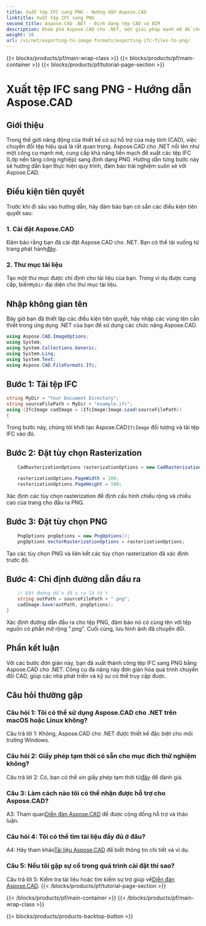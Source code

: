 ```yaml
---
title: Xuất tệp IFC sang PNG - Hướng dẫn Aspose.CAD
linktitle: Xuất tệp IFC sang PNG
second_title: Aspose.CAD .NET - Định dạng tệp CAD và BIM
description: Khám phá Aspose.CAD cho .NET, một giải pháp mạnh mẽ để chuyển đổi liền mạch IFC sang PNG. Tải xuống ngay để xử lý tệp CAD hiệu quả.
weight: 10
url: /vi/net/exporting-to-image-formats/exporting-ifc-files-to-png/
---
```


{{< blocks/products/pf/main-wrap-class >}}
{{< blocks/products/pf/main-container >}}
{{< blocks/products/pf/tutorial-page-section >}}

# Xuất tệp IFC sang PNG - Hướng dẫn Aspose.CAD

## Giới thiệu

Trong thế giới năng động của thiết kế có sự hỗ trợ của máy tính (CAD), việc chuyển đổi tệp hiệu quả là rất quan trọng. Aspose.CAD cho .NET nổi lên như một công cụ mạnh mẽ, cung cấp khả năng liền mạch để xuất các tệp IFC (Lớp nền tảng công nghiệp) sang định dạng PNG. Hướng dẫn từng bước này sẽ hướng dẫn bạn thực hiện quy trình, đảm bảo trải nghiệm suôn sẻ với Aspose.CAD.

## Điều kiện tiên quyết

Trước khi đi sâu vào hướng dẫn, hãy đảm bảo bạn có sẵn các điều kiện tiên quyết sau:

### 1. Cài đặt Aspose.CAD

 Đảm bảo rằng bạn đã cài đặt Aspose.CAD cho .NET. Bạn có thể tải xuống từ trang phát hành[đây](https://releases.aspose.com/cad/net/).

### 2. Thư mục tài liệu

 Tạo một thư mục được chỉ định cho tài liệu của bạn. Trong ví dụ được cung cấp, biến`MyDir` đại diện cho thư mục tài liệu.

## Nhập không gian tên

Bây giờ bạn đã thiết lập các điều kiện tiên quyết, hãy nhập các vùng tên cần thiết trong ứng dụng .NET của bạn để sử dụng các chức năng Aspose.CAD.

```csharp
using Aspose.CAD.ImageOptions;
using System;
using System.Collections.Generic;
using System.Linq;
using System.Text;
using Aspose.CAD.FileFormats.Ifc;
```

## Bước 1: Tải tệp IFC

```csharp
string MyDir = "Your Document Directory";
string sourceFilePath = MyDir + "example.ifc";
using (IfcImage cadImage = (IfcImage)Image.Load(sourceFilePath))
{
```

 Trong bước này, chúng tôi khởi tạo Aspose.CAD`IfcImage` đối tượng và tải tệp IFC vào đó.

## Bước 2: Đặt tùy chọn Rasterization

```csharp
    CadRasterizationOptions rasterizationOptions = new CadRasterizationOptions();
   
    rasterizationOptions.PageWidth = 100;
    rasterizationOptions.PageHeight = 100;
```

Xác định các tùy chọn rasterization để định cấu hình chiều rộng và chiều cao của trang cho đầu ra PNG.

## Bước 3: Đặt tùy chọn PNG

```csharp
    PngOptions pngOptions = new PngOptions();
    pngOptions.VectorRasterizationOptions = rasterizationOptions;
```

Tạo các tùy chọn PNG và liên kết các tùy chọn rasterization đã xác định trước đó.

## Bước 4: Chỉ định đường dẫn đầu ra

```csharp
    // Đặt đường dẫn đầu ra là tốt
    string outPath = sourceFilePath + ".png";
    cadImage.Save(outPath, pngOptions);
}
```

Xác định đường dẫn đầu ra cho tệp PNG, đảm bảo nó có cùng tên với tệp nguồn có phần mở rộng ".png". Cuối cùng, lưu hình ảnh đã chuyển đổi.

## Phần kết luận

Với các bước đơn giản này, bạn đã xuất thành công tệp IFC sang PNG bằng Aspose.CAD cho .NET. Công cụ đa năng này đơn giản hóa quá trình chuyển đổi CAD, giúp các nhà phát triển và kỹ sư có thể truy cập được.

## Câu hỏi thường gặp

### Câu hỏi 1: Tôi có thể sử dụng Aspose.CAD cho .NET trên macOS hoặc Linux không?

Câu trả lời 1: Không, Aspose.CAD cho .NET được thiết kế đặc biệt cho môi trường Windows.

### Câu hỏi 2: Giấy phép tạm thời có sẵn cho mục đích thử nghiệm không?

 Câu trả lời 2: Có, bạn có thể xin giấy phép tạm thời từ[đây](https://purchase.aspose.com/temporary-license/) để đánh giá.

### Câu 3: Làm cách nào tôi có thể nhận được hỗ trợ cho Aspose.CAD?

 A3: Tham quan[Diễn đàn Aspose.CAD](https://forum.aspose.com/c/cad/19) để được cộng đồng hỗ trợ và thảo luận.

### Câu hỏi 4: Tôi có thể tìm tài liệu đầy đủ ở đâu?

 A4: Hãy tham khảo[Tài liệu Aspose.CAD](https://reference.aspose.com/cad/net/) để biết thông tin chi tiết và ví dụ.

### Câu 5: Nếu tôi gặp sự cố trong quá trình cài đặt thì sao?

 Câu trả lời 5: Kiểm tra tài liệu hoặc tìm kiếm sự trợ giúp về[Diễn đàn Aspose.CAD](https://forum.aspose.com/c/cad/19).
{{< /blocks/products/pf/tutorial-page-section >}}

{{< /blocks/products/pf/main-container >}}
{{< /blocks/products/pf/main-wrap-class >}}

{{< blocks/products/products-backtop-button >}}
